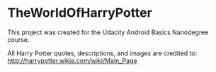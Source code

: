 # TheWorldOfHarryPotter

This project was created for the Udacity Android Basics Nanodegree course.

All Harry Potter quotes, descriptions, and images are credited to: http://harrypotter.wikia.com/wiki/Main_Page
